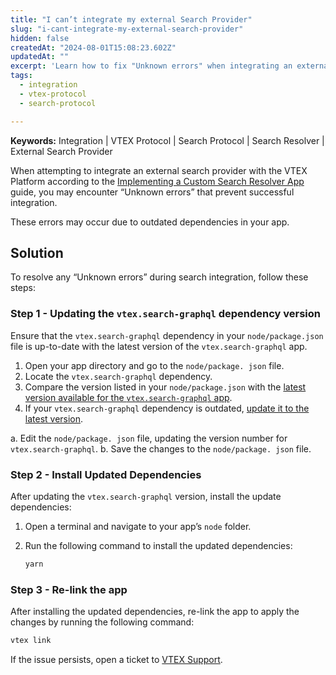```yaml
---
title: "I can’t integrate my external Search Provider"
slug: "i-cant-integrate-my-external-search-provider"
hidden: false
createdAt: "2024-08-01T15:08:23.602Z"
updatedAt: ""
excerpt: 'Learn how to fix "Unknown errors" when integrating an external search provider with VTEX.'
tags:
  - integration
  - vtex-protocol
  - search-protocol

---
```


**Keywords:** Integration | VTEX Protocol | Search Protocol | Search Resolver | External Search Provider

When attempting to integrate an external search provider with the VTEX Platform according to the [Implementing a Custom Search Resolver App](https://developers.vtex.com/docs/guides/external-search-provider-recipe) guide, you may encounter “Unknown errors” that prevent successful integration.

These errors may occur due to outdated dependencies in your app.

## Solution

To resolve any “Unknown errors” during search integration, follow these steps:

### Step 1 - Updating the `vtex.search-graphql` dependency version

Ensure that the `vtex.search-graphql` dependency in your `node/package.json` file is up-to-date with the latest version of the `vtex.search-graphql` app.

1. Open your app directory and go to the `node/package. json` file.
2. Locate the `vtex.search-graphql` dependency.
3. Compare the version listed in your `node/package.json` with the [latest version available for the `vtex.search-graphql` app](https://github.com/vtex-apps/search-graphql/blob/master/manifest.json#L4).
4. If your `vtex.search-graphql` dependency is outdated, [update it to the latest version](#updating-the-dependency-version).

  a. Edit the `node/package. json` file, updating the version number for `vtex.search-graphql`.
  b. Save the changes to the `node/package. json` file.

### Step 2 - Install Updated Dependencies

After updating the `vtex.search-graphql` version, install the update dependencies:

1. Open a terminal and navigate to your app’s `node` folder.
2. Run the following command to install the updated dependencies:

   ```sh
   yarn
   ```

### Step 3 - Re-link the app

After installing the updated dependencies, re-link the app to apply the changes by running the following command:

```sh
vtex link
```

If the issue persists, open a ticket to [VTEX Support](https://help.vtex.com/support).
